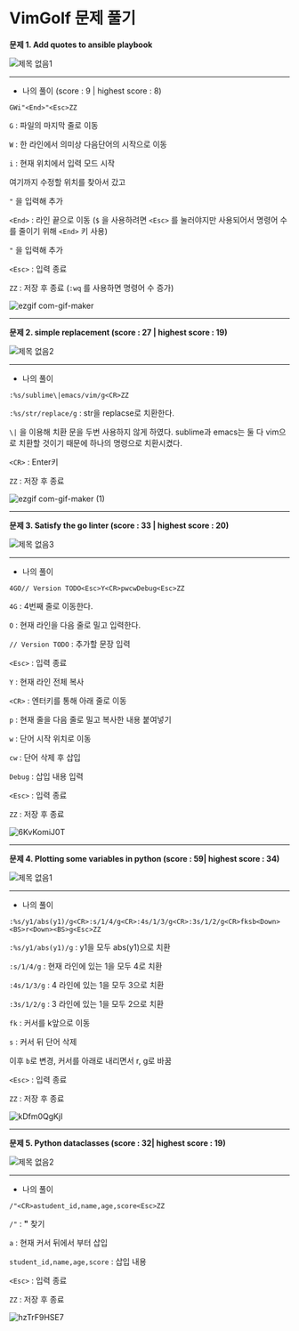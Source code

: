 # VimGolf 문제 풀기

**문제 1. Add quotes to ansible playbook**

![제목 없음1](https://user-images.githubusercontent.com/94671864/144715277-10d1cfc2-8c2c-4c89-81a8-2d7ce3def53a.png)

*******

* 나의 풀이 (score : 9 | highest score : 8)

```
GWi"<End>"<Esc>ZZ
```
`G` : 파일의 마지막 줄로 이동

`W` : 한 라인에서 의미상 다음단어의 시작으로 이동

`i` : 현재 위치에서 입력 모드 시작

여기까지 수정할 위치를 찾아서 갔고

`"` 을 입력해 추가

`<End>` : 라인 끝으로 이동 (`$` 을 사용하려면 `<Esc>` 를 눌러야지만 사용되어서 명령어 수를 줄이기 위해 `<End>` 키 사용)

`"` 을 입력해 추가

`<Esc>` : 입력 종료

`ZZ` : 저장 후 종료 (`:wq` 를 사용하면 명령어 수 증가)

![ezgif com-gif-maker](https://user-images.githubusercontent.com/94671864/144715383-ed9e6106-cf30-4119-a3bb-a77dd7747412.gif)

*********

**문제 2. simple replacement (score : 27 | highest score : 19)**

![제목 없음2](https://user-images.githubusercontent.com/94671864/144716178-a0389623-743b-48ce-a458-4c4f231c5891.png)

******

* 나의 풀이

```
:%s/sublime\|emacs/vim/g<CR>ZZ
```
`:%s/str/replace/g` : str을 replacse로 치환한다.

`\|` 을 이용해 치환 문을 두번 사용하지 않게 하였다. sublime과 emacs는 둘 다 vim으로 치환할 것이기 때문에 하나의 명령으로 치환시켰다.

`<CR>` : Enter키

`ZZ` : 저장 후 종료

![ezgif com-gif-maker (1)](https://user-images.githubusercontent.com/94671864/144716298-af72556e-c0ef-4d57-8db8-fcf5405f14cc.gif)

*********

**문제 3. Satisfy the go linter (score : 33 | highest score : 20)**

![제목 없음3](https://user-images.githubusercontent.com/94671864/144717515-eccbfb7f-f249-42c0-925a-85e61432ffbe.png)

******

* 나의 풀이

```
4GO// Version TODO<Esc>Y<CR>pwcwDebug<Esc>ZZ
```
`4G` : 4번째 줄로 이동한다.

`O` : 현재 라인을 다음 줄로 밀고 입력한다.

`// Version TODO` : 추가할 문장 입력

`<Esc>` : 입력 종료

`Y` : 현재 라인 전체 복사

`<CR>` : 엔터키를 통해 아래 줄로 이동

`p` : 현재 줄을 다음 줄로 밀고 복사한 내용 붙여넣기

`w` : 단어 시작 위치로 이동

`cw` : 단어 삭제 후 삽입

`Debug` : 삽입 내용 입력

`<Esc>` : 입력 종료

`ZZ` : 저장 후 종료

![6KvKomiJ0T](https://user-images.githubusercontent.com/94671864/144739819-34123495-d2e8-4dd4-923f-1c7a4d8c8a77.gif)


*********

**문제 4. Plotting some variables in python (score : 59| highest score : 34)**

![제목 없음1](https://user-images.githubusercontent.com/94671864/144740050-96ac4133-f084-4f9b-9b67-723adc532f29.png)

******

* 나의 풀이

```
:%s/y1/abs(y1)/g<CR>:s/1/4/g<CR>:4s/1/3/g<CR>:3s/1/2/g<CR>fksb<Down><BS>r<Down><BS>g<Esc>ZZ
```
`:%s/y1/abs(y1)/g` : y1을 모두 abs(y1)으로 치환

`:s/1/4/g` : 현재 라인에 있는 1을 모두 4로 치환

`:4s/1/3/g` : 4 라인에 있는 1을 모두 3으로 치환

`:3s/1/2/g` : 3 라인에 있는 1을 모두 2으로 치환

`fk` : 커서를 k앞으로 이동

`s` : 커서 뒤 단어 삭제

이후 `b`로 변경, 커서를 아래로 내리면서 r, g로 바꿈

`<Esc>` : 입력 종료

`ZZ` : 저장 후 종료

![kDfm0QgKjI](https://user-images.githubusercontent.com/94671864/144740002-15007df2-57bc-4f54-ad42-d40f46da2526.gif)

*********

**문제 5. Python dataclasses (score : 32| highest score : 19)**

![제목 없음2](https://user-images.githubusercontent.com/94671864/144746235-dd6a53ac-b5a8-419d-9ded-28900291a4b5.png)

******

* 나의 풀이

```
/"<CR>astudent_id,name,age,score<Esc>ZZ
```
`/"` : **"** 찾기

`a` : 현재 커서 뒤에서 부터 삽입

`student_id,name,age,score` : 삽입 내용

`<Esc>` : 입력 종료

`ZZ` : 저장 후 종료

![hzTrF9HSE7](https://user-images.githubusercontent.com/94671864/144746287-802d772e-9524-45d7-aaaf-7a5e07dec2d8.gif)





